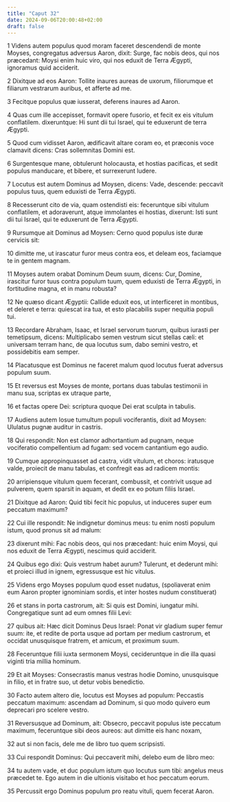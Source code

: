 ```yaml
---
title: "Caput 32"
date: 2024-09-06T20:00:48+02:00
draft: false
---
```



1 Videns autem populus quod moram faceret descendendi de monte Moyses, congregatus adversus Aaron, dixit: Surge, fac nobis deos, qui nos præcedant: Moysi enim huic viro, qui nos eduxit de Terra Ægypti, ignoramus quid acciderit.

2 Dixitque ad eos Aaron: Tollite inaures aureas de uxorum, filiorumque et filiarum vestrarum auribus, et afferte ad me.

3 Fecitque populus quæ iusserat, deferens inaures ad Aaron.

4 Quas cum ille accepisset, formavit opere fusorio, et fecit ex eis vitulum conflatilem. dixeruntque: Hi sunt dii tui Israel, qui te eduxerunt de terra Ægypti.

5 Quod cum vidisset Aaron, ædificavit altare coram eo, et præconis voce clamavit dicens: Cras sollemnitas Domini est.

6 Surgentesque mane, obtulerunt holocausta, et hostias pacificas, et sedit populus manducare, et bibere, et surrexerunt ludere.

7 Locutus est autem Dominus ad Moysen, dicens: Vade, descende: peccavit populus tuus, quem eduxisti de Terra Ægypti.

8 Recesserunt cito de via, quam ostendisti eis: feceruntque sibi vitulum conflatilem, et adoraverunt, atque immolantes ei hostias, dixerunt: Isti sunt dii tui Israel, qui te eduxerunt de Terra Ægypti.

9 Rursumque ait Dominus ad Moysen: Cerno quod populus iste duræ cervicis sit:

10 dimitte me, ut irascatur furor meus contra eos, et deleam eos, faciamque te in gentem magnam.

11 Moyses autem orabat Dominum Deum suum, dicens: Cur, Domine, irascitur furor tuus contra populum tuum, quem eduxisti de Terra Ægypti, in fortitudine magna, et in manu robusta?

12 Ne quæso dicant Ægyptii: Callide eduxit eos, ut interficeret in montibus, et deleret e terra: quiescat ira tua, et esto placabilis super nequitia populi tui.

13 Recordare Abraham, Isaac, et Israel servorum tuorum, quibus iurasti per temetipsum, dicens: Multiplicabo semen vestrum sicut stellas cæli: et universam terram hanc, de qua locutus sum, dabo semini vestro, et possidebitis eam semper.

14 Placatusque est Dominus ne faceret malum quod locutus fuerat adversus populum suum.

15 Et reversus est Moyses de monte, portans duas tabulas testimonii in manu sua, scriptas ex utraque parte,

16 et factas opere Dei: scriptura quoque Dei erat sculpta in tabulis.

17 Audiens autem Iosue tumultum populi vociferantis, dixit ad Moysen: Ululatus pugnæ auditur in castris.

18 Qui respondit: Non est clamor adhortantium ad pugnam, neque vociferatio compellentium ad fugam: sed vocem cantantium ego audio.

19 Cumque appropinquasset ad castra, vidit vitulum, et choros: iratusque valde, proiecit de manu tabulas, et confregit eas ad radicem montis:

20 arripiensque vitulum quem fecerant, combussit, et contrivit usque ad pulverem, quem sparsit in aquam, et dedit ex eo potum filiis Israel.

21 Dixitque ad Aaron: Quid tibi fecit hic populus, ut induceres super eum peccatum maximum?

22 Cui ille respondit: Ne indignetur dominus meus: tu enim nosti populum istum, quod pronus sit ad malum:

23 dixerunt mihi: Fac nobis deos, qui nos præcedant: huic enim Moysi, qui nos eduxit de Terra Ægypti, nescimus quid acciderit.

24 Quibus ego dixi: Quis vestrum habet aurum? Tulerunt, et dederunt mihi: et proieci illud in ignem, egressusque est hic vitulus.

25 Videns ergo Moyses populum quod esset nudatus, (spoliaverat enim eum Aaron propter ignominiam sordis, et inter hostes nudum constituerat)

26 et stans in porta castrorum, ait: Si quis est Domini, iungatur mihi. Congregatique sunt ad eum omnes filii Levi:

27 quibus ait: Hæc dicit Dominus Deus Israel: Ponat vir gladium super femur suum: ite, et redite de porta usque ad portam per medium castrorum, et occidat unusquisque fratrem, et amicum, et proximum suum.

28 Feceruntque filii iuxta sermonem Moysi, cecideruntque in die illa quasi viginti tria millia hominum.

29 Et ait Moyses: Consecrastis manus vestras hodie Domino, unusquisque in filio, et in fratre suo, ut detur vobis benedictio.

30 Facto autem altero die, locutus est Moyses ad populum: Peccastis peccatum maximum: ascendam ad Dominum, si quo modo quivero eum deprecari pro scelere vestro.

31 Reversusque ad Dominum, ait: Obsecro, peccavit populus iste peccatum maximum, feceruntque sibi deos aureos: aut dimitte eis hanc noxam,

32 aut si non facis, dele me de libro tuo quem scripsisti.

33 Cui respondit Dominus: Qui peccaverit mihi, delebo eum de libro meo:

34 tu autem vade, et duc populum istum quo locutus sum tibi: angelus meus præcedet te. Ego autem in die ultionis visitabo et hoc peccatum eorum.

35 Percussit ergo Dominus populum pro reatu vituli, quem fecerat Aaron.

